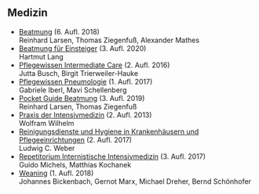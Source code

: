 ## Medizin

- [Beatmung](http://link.springer.com/openurl?genre=book&isbn=978-3-662-54853-0) (6. Aufl. 2018)  
  Reinhard Larsen, Thomas Ziegenfuß, Alexander Mathes
- [Beatmung für Einsteiger](http://link.springer.com/openurl?genre=book&isbn=978-3-662-59294-6) (3. Aufl. 2020)  
  Hartmut Lang
- [Pflegewissen Intermediate Care](http://link.springer.com/openurl?genre=book&isbn=978-3-662-49511-7) (2. Aufl. 2016)  
  Jutta Busch, Birgit Trierweiler-Hauke
- [Pflegewissen Pneumologie](http://link.springer.com/openurl?genre=book&isbn=978-3-662-52667-5) (1. Aufl. 2017)  
  Gabriele Iberl, Mavi Schellenberg
- [Pocket Guide Beatmung](http://link.springer.com/openurl?genre=book&isbn=978-3-662-59657-9) (3. Aufl. 2019)  
  Reinhard Larsen, Thomas Ziegenfuß
- [Praxis der Intensivmedizin](http://link.springer.com/openurl?genre=book&isbn=978-3-642-34433-6) (2. Aufl. 2013)  
  Wolfram Wilhelm
- [Reinigungsdienste und Hygiene in Krankenhäusern und Pflegeeinrichtungen](http://link.springer.com/openurl?genre=book&isbn=978-3-662-52723-8) (2. Aufl. 2017)  
  Ludwig C. Weber
- [Repetitorium Internistische Intensivmedizin](http://link.springer.com/openurl?genre=book&isbn=978-3-662-53182-2) (3. Aufl. 2017)  
  Guido Michels, Matthias Kochanek
- [Weaning](http://link.springer.com/openurl?genre=book&isbn=978-3-662-49795-1) (1. Aufl. 2018)  
  Johannes Bickenbach, Gernot Marx, Michael Dreher, Bernd Schönhofer

